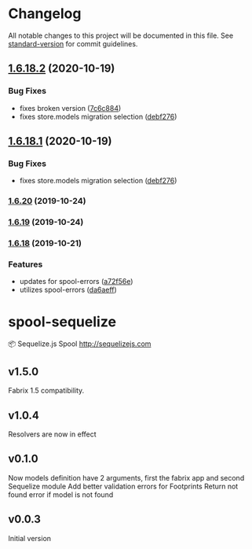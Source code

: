 # Changelog

All notable changes to this project will be documented in this file. See [standard-version](https://github.com/conventional-changelog/standard-version) for commit guidelines.

## [1.6.18.2](https://github.com/fabrix-app/spool-sequelize/compare/v1.6.20...v1.6.18.2) (2020-10-19)


### Bug Fixes

* fixes broken version ([7c6c884](https://github.com/fabrix-app/spool-sequelize/commit/7c6c8841f806afed2b743f4e4a6393053edb6a1c))
* fixes store.models migration selection ([debf276](https://github.com/fabrix-app/spool-sequelize/commit/debf2762faf4604f3623d3868972118d1edd51f4))

## [1.6.18.1](https://github.com/fabrix-app/spool-sequelize/compare/v1.6.18...v1.6.18.1) (2020-10-19)


### Bug Fixes

* fixes store.models migration selection ([debf276](https://github.com/fabrix-app/spool-sequelize/commit/debf2762faf4604f3623d3868972118d1edd51f4))

### [1.6.20](https://github.com/fabrix-app/spool-sequelize/compare/v1.6.19...v1.6.20) (2019-10-24)

### [1.6.19](https://github.com/fabrix-app/spool-sequelize/compare/v1.6.18...v1.6.19) (2019-10-24)


### [1.6.18](https://github.com/fabrix-app/spool-sequelize/compare/v1.6.17...v1.6.18) (2019-10-21)


### Features

* updates for spool-errors ([a72f56e](https://github.com/fabrix-app/spool-sequelize/commit/a72f56e13b8a6f53ad04005587ad7c23e5926a65))
* utilizes spool-errors ([da6aeff](https://github.com/fabrix-app/spool-sequelize/commit/da6aeffc7e37aab76fd4a544c5dcdf25c8cfd17c))

# spool-sequelize
:package: Sequelize.js Spool http://sequelizejs.com

## v1.5.0
Fabrix 1.5 compatibility.

## v1.0.4
Resolvers are now in effect

## v0.1.0
Now models definition have 2 arguments, first the fabrix app and second Sequelize module
Add better validation errors for Footprints
Return not found error if model is not found

## v0.0.3
Initial version

